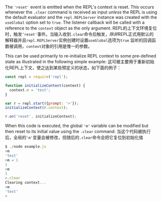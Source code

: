 <!-- YAML
added: v0.11.0
-->

The `'reset'` event is emitted when the REPL's context is reset. This occurs
whenever the `.clear` command is received as input *unless* the REPL is using
the default evaluator and the `repl.REPLServer` instance was created with the
`useGlobal` option set to `true`. The listener callback will be called with a
reference to the `context` object as the only argument.
REPL的上下文环境复位时，触发`‘reset'`事件。当输入收到`.clear`命令后触发，*除非*REPL正式用默认的解释器并且`repl.REPLServer`实例创建时设置`useGlobal`选项为`true`
监听的回调函数被调用，`context`对象的引用是惟一的参数。

This can be used primarily to re-initialize REPL context to some pre-defined
state as illustrated in the following simple example:
这可被主要用于重新初始化REPL上下文，使之达到某些预定义的状态，如下面的例子：

```js
const repl = require('repl');

function initializeContext(context) {
  context.m = 'test';
}

var r = repl.start({prompt: '>'});
initializeContext(r.context);

r.on('reset', initializeContext);
```

When this code is executed, the global `'m'` variable can be modified but then
reset to its initial value using the `.clear` command:
当这个代码被执行后，全局的`'m'`变量会被修改，但随后的`.clear`命令会把它复位到初始化值

```js
$ ./node example.js
>m
'test'
>m = 1
1
>m
1
>.clear
Clearing context...
>m
'test'
>
```

